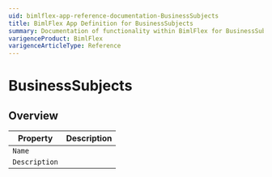 ```yaml
---
uid: bimlflex-app-reference-documentation-BusinessSubjects
title: BimlFlex App Definition for BusinessSubjects
summary: Documentation of functionality within BimlFlex for BusinessSubjects
varigenceProduct: BimlFlex
varigenceArticleType: Reference
---
```


# BusinessSubjects



## Overview
  
| Property | Description |
| --------- | ----------- |
|`Name` | |
|`Description` | |
